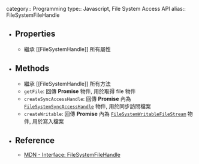 category:: Programming
type:: Javascript, File System Access API
alias:: FileSystemFileHandle

- ## Properties
	- 繼承 [[FileSystemHandle]] 所有屬性
- ## Methods
	- 繼承 [[FileSystemHandle]] 所有方法
	- `getFile`: 回傳 **Promise** 物件, 用於取得 file 物件
	- `createSyncAccessHandle`: 回傳 **Promise** 內為 [`FileSystemSyncAccessHandle`](https://developer.mozilla.org/en-US/docs/Web/API/FileSystemSyncAccessHandle) 物件, 用於同步訪問檔案
	- `createWritable`: 回傳 **Promise** 內為 [`FileSystemWritableFileStream`](https://developer.mozilla.org/en-US/docs/Web/API/FileSystemWritableFileStream) 物件, 用於寫入檔案
- ## Reference
	- [MDN - Interface: FileSystemFileHandle](https://developer.mozilla.org/en-US/docs/Web/API/FileSystemFileHandle)